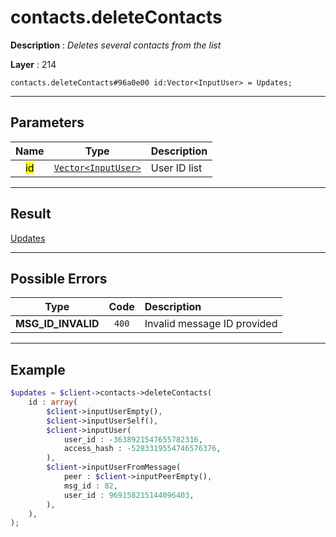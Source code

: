 # contacts.deleteContacts

**Description** : *Deletes several contacts from the list*

**Layer** : 214

```tl
contacts.deleteContacts#96a0e00 id:Vector<InputUser> = Updates;
```

---

## Parameters

| Name | Type | Description |
| :---: | :---: | :--- |
| <mark>id</mark> | [`Vector<InputUser>`](type/InputUser) | User ID list |

---

## Result

[Updates](type/Updates)

---

## Possible Errors

| Type | Code | Description |
| :---: | :---: | :--- |
| **MSG_ID_INVALID** | `400` | Invalid message ID provided |

---

## Example

```php
$updates = $client->contacts->deleteContacts(
	id : array(
		$client->inputUserEmpty(),
		$client->inputUserSelf(),
		$client->inputUser(
			user_id : -3638921547655782316,
			access_hash : -5283319554746576376,
		),
		$client->inputUserFromMessage(
			peer : $client->inputPeerEmpty(),
			msg_id : 82,
			user_id : 969158215144096403,
		),
	),
);
```